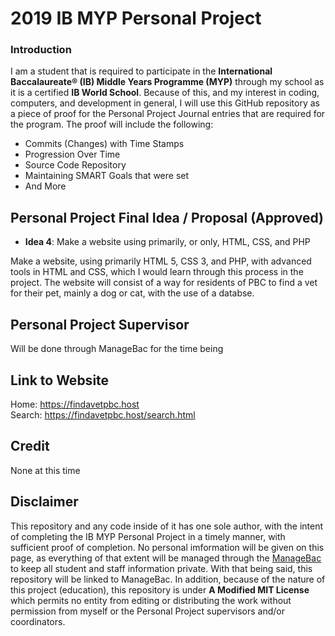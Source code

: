 # 2019 IB MYP Personal Project

### Introduction
I am a student that is required to participate in the **International Baccalaureate® (IB) Middle Years Programme (MYP)** through my school as it is a certified **IB World School**.  Because of this, and my interest in coding, computers, and development in general, I will use this GitHub repository as a piece of proof for the Personal Project Journal entries that are required for the program.  The proof will include the following:

- Commits (Changes) with Time Stamps
- Progression Over Time
- Source Code Repository
- Maintaining SMART Goals that were set
- And More
## Personal Project Final Idea / Proposal **(Approved)**
- **Idea 4**: Make a website using primarily, or only, HTML, CSS, and PHP

Make a website, using primarily HTML 5, CSS 3, and PHP, with advanced tools in HTML and CSS, which I would learn through this process in the project.  The website will consist of a way for residents of PBC to find a vet for their pet, mainly a dog or cat, with the use of a databse.
## Personal Project Supervisor
Will be done through ManageBac for the time being
## Link to Website
Home: https://findavetpbc.host  
Search: https://findavetpbc.host/search.html
## Credit
None at this time
## Disclaimer
This repository and any code inside of it has one sole author, with the intent of completing the IB MYP Personal Project in a timely manner, with sufficient proof of completion. No personal imformation will be given on this page, as everything of that extent will be managed through the [ManageBac](https://www.managebac.com) to keep all student and staff information private. With that being said, this repository will be linked to ManageBac. In addition, because of the nature of this project (education), this repository is under **A Modified MIT License** which permits no entity from editing or distributing the work without permission from myself or the Personal Project supervisors and/or coordinators.
